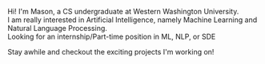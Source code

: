 Hi! I'm Mason, a CS undergraduate at Western Washington University.  
I am really interested in Artificial Intelligence, namely Machine Learning and Natural Language Processing.   
Looking for an internship/Part-time position in ML, NLP, or SDE

Stay awhile and checkout the exciting projects I'm working on!
